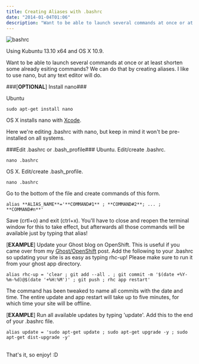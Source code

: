 ```yaml
---
title: Creating Aliases with .bashrc
date: "2014-01-04T01:06"
description: "Want to be able to launch several commands at once or at least shorten some already esiting commands?  We can do that by creating aliases.  I like to use nano, but any text editor will do."
---
```


![bashrc](https://lh4.googleusercontent.com/2VHGxTAkwSF3Z8RCMagt9JdSdE6TFxZk8ynVb1qYlHY=w966-h428-no)

Using Kubuntu 13.10 x64 and OS X 10.9.

Want to be able to launch several commands at once or at least shorten some already esiting commands? We can do that by creating aliases. I like to use nano, but any text editor will do.

###[**OPTIONAL**] Install nano###

Ubuntu

<pre><code>sudo apt-get install nano
</code></pre>

OS X installs nano with [Xcode](https://developer.apple.com/xcode/).

Here we're editing .bashrc with nano, but keep in mind it won't be pre-installed on all systems.

###Edit .bashrc or .bash_profile###
Ubuntu. Edit/create .bashrc.

<pre><code>nano .bashrc
</code></pre>

OS X. Edit/create .bash_profile.

<pre><code>nano .bashrc
</code></pre>

Go to the bottom of the file and create commands of this form.

<pre><code>alias **ALIAS_NAME**='**COMMAND#1** ; **COMMAND#2**; ... ; **COMMAND#n**'
</code></pre>

Save (crtl+o) and exit (ctrl+x). You'll have to close and reopen the terminal window for this to take effect, but afterwards all those commands will be available just by typing that alias!

[**EXAMPLE**] Update your Ghost blog on OpenShift. This is useful if you came over from my [Ghost/OpenShift](http://www.derekroberts.ca/in-progress-setting-up-a-blog-with-ghost-on-openshift/) post. Add the following to your .bashrc so updating your site is as easy as typing rhc-up! Please make sure to run it from your ghost app directory.

<pre><code>alias rhc-up = 'clear ; git add --all . ; git commit -m '$(date +%Y-%m-%d)@$(date '+%H:%M')' ; git push ; rhc app restart'
</code></pre>

The command has been tweaked to name all commits with the date and time. The entire update and app restart will take up to five minutes, for which time your site will be offline.

[**EXAMPLE**] Run all available updates by typing 'update'. Add this to the end of your .bashrc file.

<pre><code>alias update = 'sudo apt-get update ; sudo apt-get upgrade -y ; sudo apt-get dist-upgrade -y'
</code></pre>

<br>That's it, so enjoy! :D
